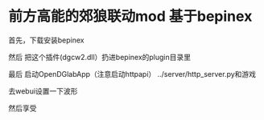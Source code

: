 # 前方高能的郊狼联动mod 基于bepinex

首先，下载安装bepinex

然后 把这个插件(dgcw2.dll）扔进bepinex的plugin目录里

最后 启动OpenDGlabApp（注意启动httpapi） ../server/http_server.py和游戏

去webui设置一下波形

然后享受

